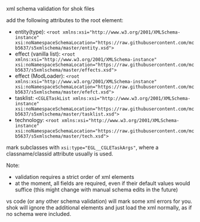 xml schema validation for shok files

add the following attributes to the root element:

- entity(type): `<root xmlns:xsi="http://www.w3.org/2001/XMLSchema-instance" xsi:noNamespaceSchemaLocation="https://raw.githubusercontent.com/mcb5637/s5xmlschema/master/entity.xsd">`
- effect (vanilla list): `<root xmlns:xsi="http://www.w3.org/2001/XMLSchema-instance" xsi:noNamespaceSchemaLocation="https://raw.githubusercontent.com/mcb5637/s5xmlschema/master/effects.xsd">`
- effect (ModLoader): `<root xmlns:xsi="http://www.w3.org/2001/XMLSchema-instance" xsi:noNamespaceSchemaLocation="https://raw.githubusercontent.com/mcb5637/s5xmlschema/master/efefct.xsd">`
- tasklist: `<CGLETaskList xmlns:xsi="http://www.w3.org/2001/XMLSchema-instance" xsi:noNamespaceSchemaLocation="https://raw.githubusercontent.com/mcb5637/s5xmlschema/master/tasklist.xsd">`
- technology: `<root xmlns:xsi="http://www.w3.org/2001/XMLSchema-instance" xsi:noNamespaceSchemaLocation="https://raw.githubusercontent.com/mcb5637/s5xmlschema/master/tech.xsd">`

mark subclasses with `xsi:type="EGL__CGLETaskArgs"`, where a classname/classid attribute usually is used.

Note:
- validation requires a strict order of xml elements
- at the moment, all fields are required, even if their default values would suffice (this might change with manual schema edits in the future)

vs code (or any other schema validation) will mark some xml errors for you.
shok will ignore the additional elements and just load the xml normally, as if no schema were included.
